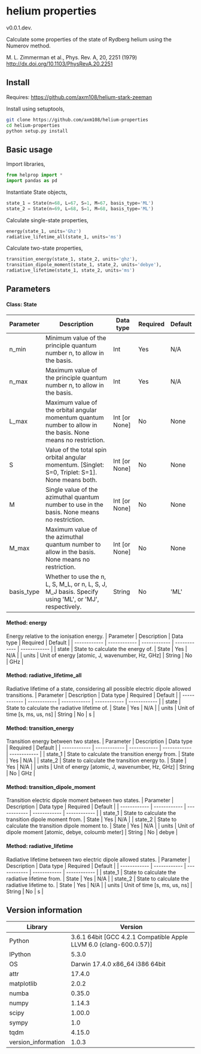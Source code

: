 helium properties
===============

v0.0.1.dev.

Calculate some properties of the state of Rydberg helium using the Numerov method.

M. L. Zimmerman et al., Phys. Rev. A, 20, 2251 (1979)
http://dx.doi.org/10.1103/PhysRevA.20.2251

Install
-------

Requires: https://github.com/axm108/helium-stark-zeeman

Install using setuptools,
```bash
git clone https://github.com/axm108/helium-properties
cd helium-properties
python setup.py install
```

Basic usage
-------
Import libraries,
```python
from helprop import *
import pandas as pd
```
Instantiate State objects,
```python
state_1 = State(n=68, L=67, S=1, M=67, basis_type='ML')
state_2 = State(n=69, L=68, S=1, M=68, basis_type='ML')
```
Calculate single-state properties,
```python
energy(state_1, units='Ghz')
radiative_lifetime_all(state_1, units='ms')
```
Calculate two-state properties,
```python
transition_energy(state_1, state_2, units='ghz'),
transition_dipole_moment(state_1, state_2, units='debye'),
radiative_lifetime(state_1, state_2, units='ms')
```

Parameters
-------

#### Class: State
| Parameter  | Description | Data type | Required | Default |
| ------------ | ------------ | ------------ | ------------ | ------------ |
| n_min | Minimum value of the principle quantum number n, to allow in the basis. | Int | Yes | N/A |
| n_max | Maximum value of the principle quantum number n, to allow in the basis. | Int | Yes | N/A |
| L_max | Maximum value of the orbital angular momentum quantum number to allow in the basis. None means no restriction. | Int [or None] | No | None |
| S | Value of the total spin orbital angular momentum. [Singlet: S=0, Triplet: S=1]. None means both.  | Int [or None] | No | None |
| M | Single value of the azimuthal quantum number to use in the basis. None means no restriction. | Int [or None] | No | None |
| M_max | Maximum value of the azimuthal quantum number to allow in the basis. None means no restriction. | Int [or None] | No | None |
| basis_type | Whether to use the n, L, S, M_L, or n, L, S, J, M_J basis. Specify using 'ML', or 'MJ', respectively. | String | No | 'ML' |

#### Method: energy
Energy relative to the ionisation energy.
| Parameter  | Description | Data type | Required | Default |
| ------------ | ------------ | ------------ | ------------ | ------------ |
| state | State to calculate the energy of. | State | Yes | N/A |
| units | Unit of energy [atomic, J, wavenumber, Hz, GHz] | String | No | GHz |

#### Method: radiative_lifetime_all
Radiative lifetime of a state, considering all possible electric dipole allowed transitions.
| Parameter  | Description | Data type | Required | Default |
| ------------ | ------------ | ------------ | ------------ | ------------ |
| state | State to calculate the radiative lifetime of. | State | Yes | N/A |
| units | Unit of time [s, ms, us, ns] | String | No | s |

#### Method: transition_energy
Transition energy between two states.
| Parameter  | Description | Data type | Required | Default |
| ------------ | ------------ | ------------ | ------------ | ------------ |
| state_1 | State to calculate the transition energy from. | State | Yes | N/A |
| state_2 | State to calculate the transition energy to. | State | Yes | N/A |
| units | Unit of energy [atomic, J, wavenumber, Hz, GHz] | String | No | GHz |

#### Method: transition_dipole_moment
Transition electric dipole moment between two states.
| Parameter  | Description | Data type | Required | Default |
| ------------ | ------------ | ------------ | ------------ | ------------ |
| state_1 | State to calculate the transition dipole moment from. | State | Yes | N/A |
| state_2 | State to calculate the transition dipole moment to. | State | Yes | N/A |
| units | Unit of dipole moment [atomic, debye, coloumb meter] | String | No | debye |

#### Method: radiative_lifetime
Radiative lifetime between two electric dipole allowed states.
| Parameter  | Description | Data type | Required | Default |
| ------------ | ------------ | ------------ | ------------ | ------------ |
| state_1 | State to calculate the radiative lifetime from. | State | Yes | N/A |
| state_2 | State to calculate the radiative lifetime to. | State | Yes | N/A |
| units | Unit of time [s, ms, us, ns] | String | No | s |


Version information
-------------------

| Library  | Version |
| ------------ | ------------ |
| Python  | 3.6.1 64bit [GCC 4.2.1 Compatible Apple LLVM 6.0 (clang-600.0.57)] |
| IPython | 5.3.0 |
| OS | Darwin 17.4.0 x86_64 i386 64bit |
| attr | 17.4.0 |
| matplotlib | 2.0.2 |
| numba | 0.35.0 |
| numpy | 1.14.3 |
| scipy | 1.00.0 |
| sympy | 1.0 |
| tqdm | 4.15.0 |
| version_information | 1.0.3 |